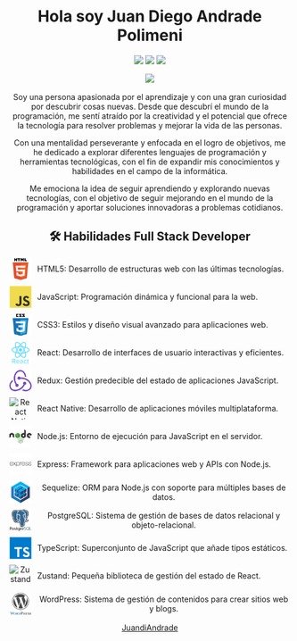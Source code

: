 <div align="center">

  <h1 align="center">Hola soy Juan Diego Andrade Polimeni</h1>
  <p align="center">
    <a href="https://porfoliofront.vercel.app/"><img src="https://img.shields.io/badge/Portfolio-%2B-green?style=flat&logo=twitter&logoColor=white"/></a>
    <a href="https://www.linkedin.com/in/juan-diego-andrade-polimeni-1a4501249/"><img src="https://img.shields.io/badge/linkedin-%230177B5?style=flat&logo=linkedin&logoColor=white"/></a>
    <a href=""><img src="https://img.shields.io/badge/npm-js-brightgreen"/></a>
  </p>

  <img src=".gif"/>

  Soy una persona apasionada por el aprendizaje y con una gran curiosidad por descubrir cosas nuevas. Desde que descubrí el mundo de la programación, me sentí atraído por la creatividad y el potencial que ofrece la tecnología para resolver problemas y mejorar la vida de las personas.

  Con una mentalidad perseverante y enfocada en el logro de objetivos, me he dedicado a explorar diferentes lenguajes de programación y herramientas tecnológicas, con el fin de expandir mis conocimientos y habilidades en el campo de la informática.

  Me emociona la idea de seguir aprendiendo y explorando nuevas tecnologías, con el objetivo de seguir mejorando en el mundo de la programación y aportar soluciones innovadoras a problemas cotidianos.

  ## 🛠 Habilidades Full Stack Developer

  <ul style="list-style-type: none; padding: 0;">
    <li style="display: flex; align-items: center; margin-bottom: 10px;">
      <img src="https://raw.githubusercontent.com/devicons/devicon/master/icons/html5/html5-original-wordmark.svg" alt="HTML5" width="40" height="40" style="margin-right: 10px;" />
      <span>HTML5: Desarrollo de estructuras web con las últimas tecnologías.</span>
    </li>
    <li style="display: flex; align-items: center; margin-bottom: 10px;">
      <img src="https://raw.githubusercontent.com/devicons/devicon/master/icons/javascript/javascript-original.svg" alt="JavaScript" width="40" height="40" style="margin-right: 10px;" />
      <span>JavaScript: Programación dinámica y funcional para la web.</span>
    </li>
    <li style="display: flex; align-items: center; margin-bottom: 10px;">
      <img src="https://raw.githubusercontent.com/devicons/devicon/master/icons/css3/css3-original-wordmark.svg" alt="CSS3" width="40" height="40" style="margin-right: 10px;" />
      <span>CSS3: Estilos y diseño visual avanzado para aplicaciones web.</span>
    </li>
    <li style="display: flex; align-items: center; margin-bottom: 10px;">
      <img src="https://raw.githubusercontent.com/devicons/devicon/master/icons/react/react-original-wordmark.svg" alt="React" width="40" height="40" style="margin-right: 10px;" />
      <span>React: Desarrollo de interfaces de usuario interactivas y eficientes.</span>
    </li>
    <li style="display: flex; align-items: center; margin-bottom: 10px;">
      <img src="https://raw.githubusercontent.com/devicons/devicon/master/icons/redux/redux-original.svg" alt="Redux" width="40" height="40" style="margin-right: 10px;" />
      <span>Redux: Gestión predecible del estado de aplicaciones JavaScript.</span>
    </li>
    <li style="display: flex; align-items: center; margin-bottom: 10px;">
      <img src="https://reactnative.dev/img/header_logo.svg" alt="React Native" width="40" height="40" style="margin-right: 10px;" />
      <span>React Native: Desarrollo de aplicaciones móviles multiplataforma.</span>
    </li>
    <li style="display: flex; align-items: center; margin-bottom: 10px;">
      <img src="https://raw.githubusercontent.com/devicons/devicon/master/icons/nodejs/nodejs-original-wordmark.svg" alt="Node.js" width="40" height="40" style="margin-right: 10px;" />
      <span>Node.js: Entorno de ejecución para JavaScript en el servidor.</span>
    </li>
    <li style="display: flex; align-items: center; margin-bottom: 10px;">
      <img src="https://raw.githubusercontent.com/devicons/devicon/master/icons/express/express-original-wordmark.svg" alt="Express" width="40" height="40" style="margin-right: 10px;" />
      <span>Express: Framework para aplicaciones web y APIs con Node.js.</span>
    </li>
    <li style="display: flex; align-items: center; margin-bottom: 10px;">
      <img src="https://raw.githubusercontent.com/devicons/devicon/master/icons/sequelize/sequelize-original.svg" alt="Sequelize" width="40" height="40" style="margin-right: 10px;" />
      <span>Sequelize: ORM para Node.js con soporte para múltiples bases de datos.</span>
    </li>
    <li style="display: flex; align-items: center; margin-bottom: 10px;">
      <img src="https://raw.githubusercontent.com/devicons/devicon/master/icons/postgresql/postgresql-original-wordmark.svg" alt="PostgreSQL" width="40" height="40" style="margin-right: 10px;" />
      <span>PostgreSQL: Sistema de gestión de bases de datos relacional y objeto-relacional.</span>
    </li>
    <li style="display: flex; align-items: center; margin-bottom: 10px;">
      <img src="https://raw.githubusercontent.com/devicons/devicon/master/icons/typescript/typescript-original.svg" alt="TypeScript" width="40" height="40" style="margin-right: 10px;" />
      <span>TypeScript: Superconjunto de JavaScript que añade tipos estáticos.</span>
    </li>
    <li style="display: flex; align-items: center; margin-bottom: 10px;">
      <img src="https://seeklogo.com/images/Z/zustand-logo-1DC5776B6B-seeklogo.com.png" alt="Zustand" width="40" height="40" style="margin-right: 10px;" />
      <span>Zustand: Pequeña biblioteca de gestión del estado de React.</span>
    </li>
    <li style="display: flex; align-items: center; margin-bottom: 10px;">
      <img src="https://raw.githubusercontent.com/devicons/devicon/master/icons/wordpress/wordpress-original.svg" alt="WordPress" width="40" height="40" style="margin-right: 10px;" />
      <span>WordPress: Sistema de gestión de contenidos para crear sitios web y blogs.</span>
    </li>
  </ul>

  [JuandiAndrade](https://github.com/JuandiAndrade)
</div>

